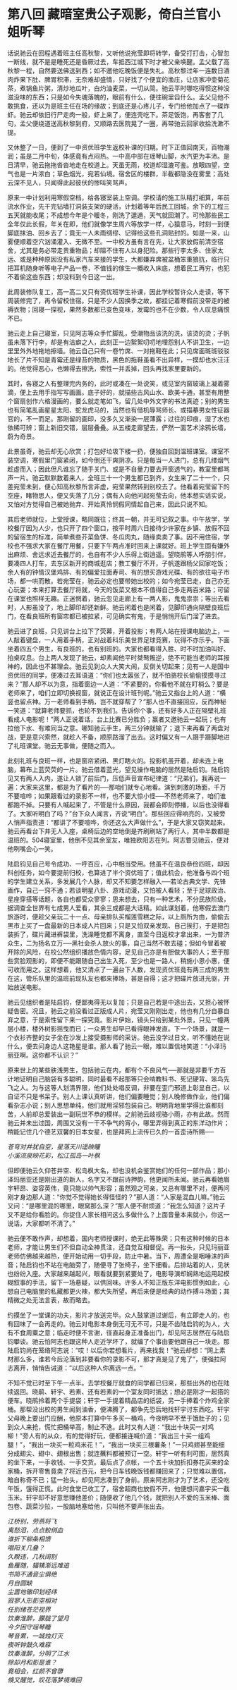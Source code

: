 # 第八回 藏暗室贵公子观影，倚白兰官小姐听琴

话说驰云在回程遇着班主任高秋黎，又听他说宛莹即将转学，备受打打击，心智忽一断线，就不是是睡死还是昏厥过去，车抵西江城下时才被父亲唤醒。孟父载了高秋黎一程，自然要送佛送到西；如不邀他吃晚饭便是失礼。高秋黎过年一连数日酒肉炸果下肚、脾胃积滞，无奈难却盛情，只好找了个便宜的渔庄，让店家冲壶菊花茶，煮锅鱼片粥，清炒地瓜叶，白灼油麦菜，一切从简。驰云平时哪吃得惯这种没滋没味的东西；只是如今失魂落魄的，眼前有什么，便往碗里舀什么。孟父见他不敢挑食，还以为是班主任在场的缘故；到底还是心疼儿子，专门给他加点了一碟炸虾。驰云却依旧行尸走肉一般，虾上来了，便连壳吃下。茶足饭饱，再客套了几句，孟父便绕道送高秋黎到府，又顺路去医院晃了一圈，再带驰云回家收拾洗漱不提。

又休整了一日，便到了一中资优班学生返校补课的归期。时下正值回南天，百物潮润；虽是二月中旬，体感竟有点闷热。一中高中部在瑶琴山脚，水汽更为丰沛。是日清早，驰云拖拖沓沓地走在校道上。天虽无雨，校道却湿漉可鉴。放眼四望，空气也是一片浓白；草色烟光，宛若仙境。宿舍区的楼群，半截都隐没在雾里；高处云深不见人，只闻得此起彼伏的惨叫笑骂声。

原来一中计划利用寒假空档，给各寝室装上空调。学校请的施工队精打细算，年前流水作业，先干完钻墙打洞装支架的硬活，计划着等年后民工回城，余下的工程三五天就能收尾；不成想今年是个暖冬，刚洗了邋遢，天气就回潮了。可怜那些民工全年仅此长假，年关在即，他们就像学生周六等放学一样，心猿意马，时刻一到便脚底抹油、回乡去了；竟无一人未雨绸缪、记得给这些孔洞贴封的。如是一来，山雾便顺着空穴汹涌灌入、无微不至。一中校方虽有言在先，让大家放假前清空宿舍，尤其是务必带走贵重物品；却阻不住有人以身犯险。那些行李太多、住家太远、或是种种原因没有私家汽车来接的学生，大都嫌弃席被盆桶笨重狼犺，临行只把耳机随身听等电子产品一卷，不值钱的傢生一概收入床底，想着民工再穷，也犯不着偷这些东西；却没料到今日这一出。

此周装修队复工，高一高二又只有资优班学生补课，因此学校暂许众人走读，等下周装修完了，再令留校住宿。只是不少人因换季之故，都挂记着寒假前没带走的被褥衣物；回寝一探视，果然多数都已变色变味，发霉的也不在少数，令人叹息痛恨不已。

驰云走上自己寝室，只见阿志等众手忙脚乱，受潮物品该洗的洗，该烫的烫；子帆虽未落下行李，却是有洁癖之人，此刻正一边絮絮叨叨地埋怨别人不讲卫生，一边里里外外地拖地擦墙。驰云自己只有一卷竹席、一对拖鞋在此；只见席面斑斑驳驳地长了片不知是青霉还是绿苔的物质，黑色的拖鞋虽看不出异样，一摸却也水汪汪的。他觉得恶心，也懒得去擦洗，索性一并丢掉，回头再找家里要新的。

其时，各寝之人有整理完内务的，此时或凑在一处说笑，或见室内窗玻璃上凝着雾滴，便上去用手指写写画画。底子好的，就描些古风山水、欧美卡通，甚至有用整个窗扇创作六格漫画的，要么就走笔如飞，留几处中外文字的书法真迹；别的男生也有简笔乱画星星太阳、蛇龙虎马的，当然也有借机辱骂师长、或描摹男女性征器官的，不一而足。那刚留的画印，没多久又渐染一层薄露；过往的印痕，湿了水也依稀可辨；窗上新旧交错，层层叠叠。从五楼走廊望去，俨然一面艺术涂鸦长墙，蔚为奇景。

此景虽奇，驰云却无心欣赏；打包好垃圾下楼一扔，便独自回到温班课室。课室不装空调，寒假里门窗紧闭，如今倒还干爽阴凉。只是每当一人进门，总有几缕烟气趁虚而入；因此但凡谁忘了随手关门、或是不自量力要去开窗透气的，教室里都骂声一片。驰云默默数着来人，全班三十一个男生都已到齐，女生来了二十一个，只差宛莹未到，便心知高秋黎所言非虚，宛莹果然转到别校去了。他看着宛莹留下的空座，睹物思人，便又失落了几分；偶有人向他问起宛莹去向，他本想实话实说，又怕对方觉得自己被她抛弃、开始真怜悯假同情起自己来，因此只说不知。

其后老师就位，上堂授课，略同既往；终其一朝，并无可记叙之事。中午放学，学校餐厅因为人少，也只开了四个窗口，按平时周六日接待少许家在乡镇、放假不回的留宿生的标准，简单煮些芥菜鱼饼、冬瓜肉丸，随缘卖卖了事。因不用住宿，学校也不强求大家在餐厅用餐，只要下午两点准时回来上课就好。班上学生固有嫌外出麻烦、舍远求近去餐厅的，也自有不少人乐得上街逍遥。望晓鹃等人呼朋引伴，要凑四人打车，去东区新开的商城逛店；教工餐厅不开，子帆遂跟杨父回家吃饭；余人有的钟情汉堡鸡排、有的偏爱拉面寿司、有的想买游戏光碟、有的欲往电子市场，都一哄而散。若宛莹在，驰云必定也要带她出校的；如今宛莹已走，自己亦无心玩耍；本来打算去餐厅将就，今天的饭菜又根本不值得自己多走两百米路；可留在课室也照样无趣。正迷惘着，驰云忽见走廊上有一两人影，鬼鬼祟祟；等出去看时，人影虽没了，地上脚印却还新鲜。驰云闲着也是闲着，见脚印通向隔壁良班后门，在看良班所有窗帘都已被拉紧，可见确实有鬼，于是悄悄开后门溜了进去。

驰云进了良班，只见讲台上拉下了荧幕，开着投影；有两人站在授课电脑边上，一人敲着键盘，一人用着手柄，正对战着科乐美世界足球竞赛，玩得不亦乐乎。下面坐着四五个男生，有良班的，也有别班的。大家也都看得入胜、时不时加油叫好、拍桌叹息。台上两人发现了驰云，却素闻他平时桀骜叛逆，绝不可能当老师的耳报神的，因此也不甚理会。驰云见到众人大笑大闹，反倒关切起来；见有一人是国中资优班的同学，便凑过去耳语道：“你们也太嚣张了，就不怕骆校长偷偷摸摸寻过来？”那人却不以为意，指着窗边一人道：“不紧要的。你看他不就在盯梢么？要是老师来了，咱们立即切换视窗，就说正在设计班刊呢。”驰云又指台上的人道：“横竖也留点神。万一老师看到手柄，岂不就穿帮了？”那人也不直接回应，反而神秘一笑道：“就算老师要抓，也轮不到我们。告诉你个事，还有好多人正在隔壁礼班看成人电影呢！”两人正说着话，台上比赛已分胜负；赢者又邀驰云一起玩；也有拉他下水、有难同当之意。哪知驰云手生，两三分钟就输了；退下来再看了两盘对战，更是意兴索然，就趁人不备，顺原路溜了出去。这时偏又有一人蹑手蹑脚地进了礼班课堂。驰云无事做，便随之而入。

此刻礼班与良班一样，也是窗帘紧闭、黑灯瞎火的。投影机虽开着，却未连上电脑，幕布上蓝荧荧的一片。驰云借着蓝光，望见操作电脑的居然是陆启钧。陆启钧见又有两人入内，遂让人锁了前后门，压低声音宣布纪律道：“兄弟们，我再说一遍：大家来这里，都是为了看片的──那咱们就专心地看。演到刺激的场面，千万不要喧哗；如果跟看过的录影不一样，也不要大惊小怪──不然老师来了，咱们谁都跑不掉。只要有人喊起来了，不管是什么原因，我都会即刻停播，以后也没得看了。大家听明白了吗？”台下众人闻言，齐说“明白”。那些回应得响亮的，又被旁人悄声指责道：“都讲了不要喧哗，你还这么大声做什么”，于是大家又窃笑起来。驰云再看台下并无人入座，桌椅后边的空地倒是齐刷刷站了两行人，其中半数都是温班的。504寝室里，他倒不见其余室友，唯独欧阳志在列。阿志瞥见驰云，便对他咧嘴会心一笑。

陆启钧见自己号令成功、一呼百应，心中相当受用。他虽不在温良恭俭四班，却因科创任务，如今要提前归校，也算进了半个资优班了；值此机会，他准备与四个班的学生建立关系，多发展几个人脉，却又不知要怎样融入──若论古典文学、先锋画作，自己一窍不通；若谈明星八卦、游戏动漫，又怕被人看轻；至于足球政治、星座穿搭等话题，各自也都受众寥寥；思来想去，只有一种艺术，不分民族阶级，据调查全世界有七成男人爱看，其余三成都是大话精。如此谋划着，他寒假去澳门旅游时，便趁父亲玩二十一点、母亲排队买榴莲雪糕之际，以上厕所为由，偷偷去黑市上买了一盘最新的日本成人片回来；只是又怕双亲发现、自己挨打，于是把包装拆了，碟片藏进裤袋里，洗澡睡觉都不离身，直至今日返校才拿出来，一为普济众生，二为扬名立万──黑社会杀人放火的事，自己当然不敢去碰；但如今冒着被开除的风险，在校公然组织播放色情内容，足见自己亦是有胆做大事的人；至于那些赏脸观影的，即便不能跟随自己出生入死，至少也是一路人，稍施小恩小惠，便可收而用之。这样想着，他又清点了一遍台下人数，发现资优班竟有两三成的男生在这，管乐队里的温班前现队友也都来捧场，甚是自得；这才把碟片放进光驱，开始放送电影。

驰云见组织者是陆启钧，便鄙夷得无以复加；只是自己若是中途出去，又担心被怀疑告密。况且，驰云之前没看过正版成人片，宛莹又刚刚出走，他也有几分自暴自弃之意，于是索性留下来一探究竟。影片伊始，镜头只给到某处外景，只见一幢两层小楼，楼外树影摇曳而已；一众男生却早已看得眼神发直。下一个场景，就是一个衣衫齐整的女子坐在沙发上接受摄影师的采访。驰云没学过日文，听不懂她在说什么，便去问身边人这艳星是谁。那人看了驰云一眼，难以置信地笑道：“小泽玛丽亚啊。这你都不认识？”

原来世上的某些肤浅男生，包括驰云在内，都有个不良风气──那就是非要千方百计地证明自己脑袋有多聪明，同时最看不起那等只会啃教科书、死记硬背、笨鸟先飞之人。为与这等人划清界限，他们处处唱反调，非要在歪门邪道上彰显自己，以自证不只是书呆子。别人上课认真听讲，他们偏要睡觉；别人晚修做作业，他们偏看杂志小说；别人思想单纯，他们就用淫邪包装自己。明明背地里学得比谁都刻苦，人前却总爱装出一副玩世不恭的模样。之前驰云歧视骆小雨，亦有此故。然而驰云并未出过国，周围又没有一干不争气的宵小，哪里弄得到真正的东洋动作片；稍能记住几个德艺双馨的日本女星，也是拜网上流传已久的一首歪诗所赐──

*苍穹对井犹自空，星落天川遥映瞳*  
*小溪流泉映花彩，松江孤岛一叶枫*  

但即便驰云久仰苍井空、松岛枫大名，却也没机会鉴赏她们的任何一部作品；那小泽玛丽亚还是刚出道的新人，名字又不跟前诗押韵，他更闻所未闻。驰云再看她眉宇轩昂、姿容英伟，竟只能以帅气形容；虽然观之可亲，又总有哪里不对，便再问刚才身边那人道：“你觉不觉得她长得怪怪的？”那人道：“人家是混血儿嘛。”驰云又问：“是哪里混的哪里，眼窝那么深？”那人便不耐烦道：“我怎么知道？这片子又不是给你看脸的。你捉住人家长相问这么多做什么？上面音量本来就小，你这一说话，大家都听不清了。”

驰云便不敢作声，却想着，国内老师授课时，绝无此等殊荣；只有这种时候的日本老师，才能让男生们不但自动全神贯注，还自觉互相督促。再一抬头，只见玛丽亚老师仿佛越来越热，便开始动用一切手段，防止中暑。当下，周遭全是咽唾沫的声音；陆启钧也不站在电脑旁了，随便寻了张椅子，坐下细看。后排站着的人，见状也纷纷入座。大家越来越起兴，眼看就要到紧要处了，电影导演却娴熟地运用起模糊叙事的手法，留下一场悬疑，以供回味。许多人不知正版东洋电影惯例如此，心想自己电脑里的私藏都更火辣，都大失所望。再后来便是经典的动作搏斗场面；其精微之处无法言表，故而略去。

约摸坐了一堂课的功夫，影片才放送完毕。众人鼓掌道过谢后，有立即走人的，也有回味了一会再走的。驰云对电影本身倒无可无不可，只是不齿陆启钧的为人，大有不食周粟之意；临走时便不言谢，径直起身正准备出门，却见阿志居然在与陆启钧攀谈。驰云怕阿志也跟这种人走近学坏了，就编了个事由要他跟自己一块走。那陆启钧尚在笼络阿志说：“哎！以后你若想看片，再来找我！”驰云却想：“网上素材那么多，谁若今后沦落到非要看你的录影不可，那才真是见了鬼了”，便强拉阿志离开，悄悄告诫道：”以后这种人你离远一点。“

不知不觉已时至下午一点半。去学校餐厅就食的同学都已归来，那些出外的也在陆续返回。晓鹃、轩宇、若素、还有若素的一个室友同时抵达；想必是刚才一起搭的便车。晓鹃拎着两个手提袋；轩宇一手提着精品店的纸袋，另一手捧着个炸鸡全家桶。那帮没出校的男生闻到油香，便沸腾了，都争先恐后地找轩宇讨东西吃。轩宇父母晚上要出门应酬，他原本打算中午多买一桶鸡，今夜明早不至于饿肚子的；见到众人来抢，慌忙把桶举高，制止不迭。此时又有人道：“我出十块买一对鸡柳！”旁人有的从众，有的觉得好玩，便都接连喊价道：“我出三十买一组鸡腿！”，“我出一块买一粒鸡米花！”，“我出一块买三根薯条！”一只鸡翅甚至能细分成翅尖、翅中、翅根出售；就连蘸料都被预订一空。轩宇一听有利可图，居然真的坐下来，一手收钱、一手交货。最后点了点帐，一个五十块加折扣券花买来的全家桶，拆开零售竟卖了将近百元，把今日车钱晚饭钱都赚回来了；只觉难以置信，暗自称奇不已；猛一抬头，却见阿志凑到了身前。原来阿志刚才为了艺术，还没吃午饭，饿得正慌。此时食堂已收工了，宿舍超商也放假不开，他便想问嘉宇买一截玉米。轩宇却不好意思赚他差价；随便收了他几个钱，就把别人不爱的玉米棒、面包卷、蔬菜沙拉，一股脑地塞给他，只叫他不要声张出去。



*江桥别，劳燕将飞*  
*离愁泪，点点鲛绡血*  
*谁折下柳条相馈*  
*唱阳关几叠？*  
*久睽违，几秋阔别*  
*鱼雁随，辐辏渐远难追*  
*书简不通音尘俱绝*  
*月自圆缺*  
*尘嚣地辙印划经纬*  
*寂寥人形影空相对*  
*任别绪苍茫视界*  
*饮秦淮醉，朦胧了望月*  
*今夕困守瑶琴睡*  
*琴音累，一城烛灯灭*  
*夜听钟鼓久难寐*  
*饮秦淮醉，分明了江水*  
*除却月和影是谁？*  
*竟相会，红颜不曾隳*  
*倏又醒觉，叹花落梦境难回* 





